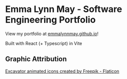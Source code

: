# Emma Lynn May - Software Engineering Portfolio

View my portfolio at <a href="https://emmalynnmay.github.io/">emmalynnmay.github.io</a>!

Built with React (+ Typescript) in Vite

## Graphic Attribution
<a href="https://www.flaticon.com/free-animated-icons/excavator" title="excavator animated icons">Excavator animated icons created by Freepik - Flaticon</a>

